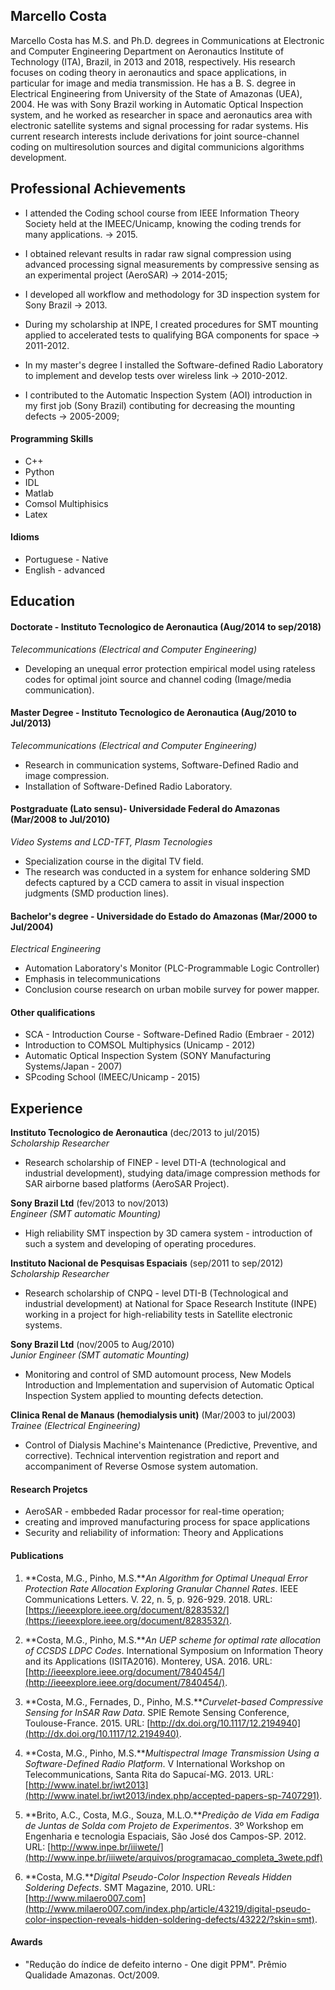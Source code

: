 ## Marcello Costa

Marcello Costa has M.S. and Ph.D. degrees in Communications at Electronic and Computer Engineering Department on Aeronautics Institute of Technology (ITA), Brazil, in 2013 and 2018, respectively. His research focuses on coding theory in aeronautics and space applications, in particular for image and media transmission. He has a B. S. degree in Electrical Engineering from University of the State of Amazonas (UEA), 2004. He was with Sony Brazil working in Automatic Optical Inspection system, and he worked as researcher in space and aeronautics area with electronic satellite systems and signal processing for radar systems. His current research interests include derivations for joint source-channel coding on multiresolution sources and digital communicions algorithms development.

## Professional Achievements

- I attended the Coding school course from IEEE Information Theory Society held at the IMEEC/Unicamp, knowing the coding trends for many applications. -> 2015.

- I obtained relevant results in radar raw signal compression using advanced processing signal measurements by compressive sensing as an experimental project (AeroSAR) -> 2014-2015;

- I developed all workflow and methodology for 3D inspection system for Sony Brazil -> 2013.

- During my scholarship at INPE, I created procedures for SMT mounting applied to accelerated tests to qualifying BGA components for space -> 2011-2012.

- In my master's degree I installed the Software-defined Radio Laboratory to implement and develop tests over wireless link -> 2010-2012. 

- I contributed to the Automatic Inspection System (AOI) introduction in my first job (Sony Brazil) contibuting for decreasing the mounting defects -> 2005-2009;

<span id='badgeCont272963' style='width:126px'><script src='http://labs.researcherid.com/mashlets?el=badgeCont272963&mashlet=badge&showTitle=false&className=a&rid=Q-1467-2017'></script></span>

#### Programming Skills

- C++
- Python
- IDL
- Matlab
- Comsol Multiphisics
- Latex

#### Idioms

- Portuguese - Native
- English - advanced


## Education

#### Doctorate - Instituto Tecnologico de Aeronautica (Aug/2014 to sep/2018)
*Telecommunications (Electrical and Computer Engineering)*

- Developing an unequal error protection empirical model using rateless codes for optimal joint source and channel coding (Image/media communication).


#### Master Degree - Instituto Tecnologico de Aeronautica (Aug/2010 to Jul/2013)
*Telecommunications (Electrical and Computer Engineering)*

- Research in communication systems, Software-Defined Radio and image compression.
- Installation of Software-Defined Radio Laboratory.

#### Postgraduate (Lato sensu)- Universidade Federal do Amazonas (Mar/2008 to Jul/2010)
*Video Systems and LCD-TFT, Plasm Tecnologies*

- Specialization course in the digital TV field.
- The research was conducted in a system for enhance soldering SMD defects captured by a CCD camera to assit in visual inspection judgments (SMD production lines).

#### Bachelor's degree - Universidade do Estado do Amazonas (Mar/2000 to Jul/2004)
*Electrical Engineering*

- Automation Laboratory's Monitor (PLC-Programmable Logic Controller)
- Emphasis in telecommunications
- Conclusion course research on urban mobile survey for power mapper.


#### Other qualifications

- SCA - Introduction Course - Software-Defined Radio (Embraer - 2012)
- Introduction to COMSOL Multiphysics (Unicamp - 2012)
- Automatic Optical Inspection System (SONY Manufacturing Systems/Japan - 2007)
- SPcoding School (IMEEC/Unicamp - 2015)


## Experience

**Instituto Tecnologico de Aeronautica** (dec/2013 to jul/2015)    
*Scholarship Researcher*  
- Research scholarship of FINEP - level DTI-A (technological and industrial development), studying data/image compression methods for SAR airborne based platforms (AeroSAR Project).

**Sony Brazil Ltd** (fev/2013 to nov/2013)   
*Engineer (SMT automatic Mounting)*  
- High reliability SMT inspection by 3D camera system - introduction of such a system and developing of operating procedures.

**Instituto Nacional de Pesquisas Espaciais** (sep/2011 to sep/2012)   
*Scholarship Researcher*  
- Research scholarship of CNPQ - level DTI-B (Technological and industrial development) at National for Space Research Institute (INPE) working in a project for high-reliability tests in Satellite electronic systems.

**Sony Brazil Ltd** (nov/2005 to Aug/2010)   
*Junior Engineer (SMT automatic Mounting)*  
- Monitoring and control of SMD automount process, New Models Introduction and Implementation and supervision of Automatic Optical Inspection System applied to mounting defects detection.

**Clinica Renal de Manaus (hemodialysis unit)** (Mar/2003 to jul/2003)   
*Trainee (Electrical Engineering)*
- Control of Dialysis Machine's Maintenance (Predictive, Preventive, and corrective). Technical intervention registration and report and accompaniment of Reverse Osmose system automation.

#### Research Projetcs
- AeroSAR - embbeded Radar processor for real-time operation;
- creating and improved manufacturing process for space applications
- Security and reliability of information: Theory and Applications


#### Publications




1. **Costa, M.G., Pinho, M.S.***An Algorithm for Optimal Unequal Error Protection Rate Allocation Exploring Granular Channel Rates*. IEEE Communications Letters. V. 22, n. 5, p. 926-929. 2018. URL: [https://ieeexplore.ieee.org/document/8283532/](https://ieeexplore.ieee.org/document/8283532/).

2. **Costa, M.G., Pinho, M.S.***An UEP scheme for optimal rate allocation of CCSDS LDPC Codes*. International Symposium on Information Theory and its Applications (ISITA2016). Monterey, USA. 2016. URL: [http://ieeexplore.ieee.org/document/7840454/](http://ieeexplore.ieee.org/document/7840454/).

3. **Costa, M.G., Fernades, D., Pinho, M.S.***Curvelet-based Compressive Sensing for InSAR Raw Data*. SPIE Remote Sensing Conference, Toulouse-France. 2015. URL: [http://dx.doi.org/10.1117/12.2194940](http://dx.doi.org/10.1117/12.2194940).

4. **Costa, M.G., Pinho, M.S.***Multispectral Image Transmission Using a Software-Defined Radio Platform*. V International Workshop on Telecommunications, Santa Rita do Sapucaí-MG. 2013. URL: [http://www.inatel.br/iwt2013](http://www.inatel.br/iwt2013/index.php/accepted-papers-sp-7407291).

5. **Brito, A.C., Costa, M.G., Souza, M.L.O.***Predição de Vida em Fadiga de Juntas de Solda com Projeto de Experimentos*. 3º Workshop em Engenharia e tecnologia Espaciais, São José dos Campos-SP. 2012. URL: [http://www.inpe.br/iiiwete/](http://www.inpe.br/iiiwete/arquivos/programacao_completa_3wete.pdf)

6. **Costa, M.G.***Digital Pseudo-Color Inspection Reveals Hidden Soldering Defects*. SMT Magazine, 2010. URL: [http://www.milaero007.com](http://www.milaero007.com/index.php/article/43219/digital-pseudo-color-inspection-reveals-hidden-soldering-defects/43222/?skin=smt).



#### Awards
- "Redução do índice de defeito interno - One digit PPM". Prêmio Qualidade Amazonas. Oct/2009.
